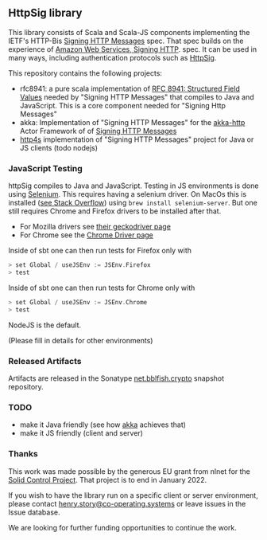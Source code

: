 ## HttpSig library

This library consists of Scala and Scala-JS components implementing the
IETF's HTTP-Bis [Signing HTTP Messages](https://httpwg.org/http-extensions/draft-ietf-httpbis-message-signatures.html)
spec. That spec builds on the experience of [Amazon Web Services, Signing HTTP](https://docs.aws.amazon.com/general/latest/gr/sigv4_signing.html).
spec. It can be used in many ways, including authentication protocols such as
[HttpSig](https://github.com/solid/authentication-panel/blob/main/proposals/HttpSignature.md).

This repository contains the following projects:

* rfc8941: a pure scala implementation
  of [RFC 8941: Structured Field Values](https://datatracker.ietf.org/doc/html/rfc8941) 
  needed by "Signing HTTP Messages" that compiles to Java and JavaScript. This is a core component needed for "Signing Http Messages"
* akka: Implementation of "Signing HTTP Messages" for the [akka-http](https://akka.io/) Actor Framework of
  of [Signing HTTP Messages](https://www.ietf.org/archive/id/draft-ietf-httpbis-message-signatures-07.html)
* [http4s](https://http4s.org) implementation of "Signing HTTP Messages" project for Java or JS clients (todo nodejs)

### JavaScript Testing

httpSig compiles to Java and JavaScript. 
Testing in JS environments is done using [Selenium](https://www.selenium.dev). 
This requires having a selenium driver. 
On MacOs this is installed ([see Stack Overflow](https://stackoverflow.com/questions/18868743/how-to-install-selenium-webdriver-on-mac-os)) using `brew install selenium-server`. But one still requires Chrome and Firefox drivers to be installed after that.
 * For Mozilla drivers see [their geckodriver page](https://github.com/mozilla/geckodriver/releases)
 * For Chrome see the [Chrome Driver page](https://chromedriver.chromium.org/downloads) 

Inside of sbt one can then run tests for Firefox only with
```scala
> set Global / useJSEnv := JSEnv.Firefox
> test
```
Inside of sbt one can then run tests for Chrome only with
```scala
> set Global / useJSEnv := JSEnv.Chrome
> test
```
NodeJS is the default.

(Please fill in details for other environments)

### Released Artifacts

Artifacts are released in the Sonatype [net.bblfish.crypto](https://oss.sonatype.org/content/repositories/snapshots/net/bblfish/crypto/) 
snapshot repository.

### TODO

* make it Java friendly (see how [akka](https://akka.io/) achieves that)
* make it JS friendly (client and server)

### Thanks

This work was made possible by the generous EU grant from nlnet for 
the [Solid Control Project](https://nlnet.nl/project/SolidControl/).
That project is to end in January 2022. 

If you wish to have the library run on a specific client or server environment, please
contact [henry.story@co-operating.systems](mailto:henry.story@co-operating.systems) or leave
issues in the Issue database.

We are looking for further funding opportunities to continue the work.
